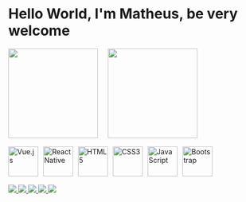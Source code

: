 <h1>Hello World, I'm Matheus, be very welcome</h1>

<!-- Bloco dos cards lado a lado -->
<div style="display: flex; gap: 20px; flex-wrap: wrap; align-items: center;">
  <img height="180em" src="https://github-readme-stats.vercel.app/api?username=leehxd&show_icons=true&theme=tokyonight&include_all_commits=true&count_private=true"/>
  <img height="180em" src="https://github-readme-stats.vercel.app/api/top-langs/?username=leehxd&layout=compact&langs_count=6&theme=tokyonight"/>
</div>

<br/>

<!-- Bloco das tecnologias -->
<div style="display: flex; gap: 10px; flex-wrap: wrap; align-items: center;">
  <img src="https://img.icons8.com/color/2x/vue-js.png" width="60" alt="Vue.js"/>
  <img src="https://upload.wikimedia.org/wikipedia/commons/thumb/a/a7/React-icon.svg/539px-React-icon.svg.png" width="60" alt="React Native"/>
  <img src="https://img.icons8.com/color/2x/html-5.png" width="60" alt="HTML5"/>
  <img src="https://img.icons8.com/color/2x/css3.png" width="60" alt="CSS3"/>
  <img src="https://static.vecteezy.com/system/resources/previews/027/127/560/non_2x/javascript-logo-javascript-icon-transparent-free-png.png" width="60" alt="JavaScript"/>
  <img src="https://img.icons8.com/color/2x/bootstrap.png" width="60" alt="Bootstrap"/>
</div>

<br/>

<!-- Bloco das redes sociais -->
<div>
  <a href="https://www.youtube.com/channel/UCbOyyAqpyiYiImgaoXAwd9A" target="_blank">
    <img src="https://img.shields.io/badge/YouTube-FF0000?style=for-the-badge&logo=youtube&logoColor=white"/>
  </a>
  <a href="https://www.instagram.com/_leehxd/" target="_blank">
    <img src="https://img.shields.io/badge/-Instagram-%23E4405F?style=for-the-badge&logo=instagram&logoColor=white"/>
  </a>
  <a href="https://www.twitch.tv/leehxd_" target="_blank">
    <img src="https://img.shields.io/badge/Twitch-9146FF?style=for-the-badge&logo=twitch&logoColor=white"/>
  </a>
  <a href="mailto:contato@leehxd.com.br" target="_blank">
    <img src="https://img.shields.io/badge/-Gmail-%23333?style=for-the-badge&logo=gmail&logoColor=white"/>
  </a>
  <a href="https://www.linkedin.com/in/leticiajm/" target="_blank">
    <img src="https://img.shields.io/badge/-LinkedIn-%230077B5?style=for-the-badge&logo=linkedin&logoColor=white"/>
  </a>
</div>

